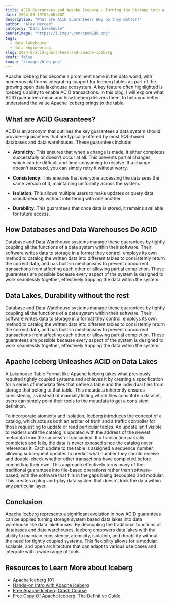 ```yaml
---
title: ACID Guarantees and Apache Iceberg - Turning Any Storage into a Data Warehouse
date: 2024-08-15T09:00:00Z
description: "What are ACID Guarantees? WHy do they matter?"
author: "Alex Merced"
category: "Data Lakehouse"
bannerImage: "https://i.imgur.com/cpoMZQ8.png"
tags:
  - data lakehouse
  - data engineering
slug: 2024-8-acid-guarantees-and-apache-iceberg
draft: false
image: "/images/blog.png"
---
```


Apache Iceberg has become a prominent name in the data world, with numerous platforms integrating support for Iceberg tables as part of the growing open data lakehouse ecosystem. A key feature often highlighted is Iceberg's ability to enable ACID transactions. In this blog, I will explore what ACID guarantees mean and how Iceberg delivers them, to help you better understand the value Apache Iceberg brings to the table.

## What are ACID Guarantees?

ACID is an acronym that outlines the key guarantees a data system should provide—guarantees that are typically offered by most SQL-based databases and data warehouses. These guarantees include:

- **Atomicity**: This ensures that when a change is made, it either completes successfully or doesn't occur at all. This prevents partial changes, which can be difficult and time-consuming to resolve. If a change doesn't succeed, you can simply retry it without worry.
  
- **Consistency**: This ensures that everyone accessing the data sees the same version of it, maintaining uniformity across the system.
  
- **Isolation**: This allows multiple users to make updates or query data simultaneously without interfering with one another.
  
- **Durability**: This guarantees that once data is stored, it remains available for future access.

## How Databases and Data Warehouses Do ACID

Database and Data Warehouse systems manage these guarantees by tightly coupling all the functions of a data system within their software. Their software writes data to storage in a format they control, employs its own method to catalog the written data into different tables to consistently return the correct data, and has built-in mechanisms to prevent concurrent transactions from affecting each other or allowing partial completion. These guarantees are possible because every aspect of the system is designed to work seamlessly together, effectively trapping the data within the system.

## Data Lakes, Durability without the rest

Database and Data Warehouse systems manage these guarantees by tightly coupling all the functions of a data system within their software. Their software writes data to storage in a format they control, employs its own method to catalog the written data into different tables to consistently return the correct data, and has built-in mechanisms to prevent concurrent transactions from affecting each other or allowing partial completion. These guarantees are possible because every aspect of the system is designed to work seamlessly together, effectively trapping the data within the system.

## Apache Iceberg Unleashes ACID on Data Lakes

A Lakehouse Table Format like Apache Iceberg takes what previously required tightly coupled systems and achieves it by creating a specification for a series of metadata files that define a table and the individual files from storage that belong to that table. This metadata inherently ensures consistency, as instead of manually listing which files constitute a dataset, users can simply point their tools to the metadata to get a consistent definition.

To incorporate atomicity and isolation, Iceberg introduces the concept of a catalog, which acts as both an arbiter of truth and a traffic controller for those requesting to update or read particular tables. An update isn't visible to readers until the catalog is updated with the address of the newest metadata from the successful transaction. If a transaction partially completes and fails, the data is never exposed since the catalog never references it. Each update to the table is assigned a sequence number, allowing subsequent updates to predict what number they should receive and double-check whether other transactions have completed before committing their own. This approach effectively turns many of the traditional guarantees into file-based operations rather than software-based, with the software that fills in the gaps being decoupled and modular. This creates a plug-and-play data system that doesn't lock the data within any particular layer.


## Conclusion

Apache Iceberg represents a significant evolution in how ACID guarantees can be applied turning storage system based data lakes into data warehouse like data lakehouses. By decoupling the traditional functions of databases and data warehouses, Iceberg empowers data lakes with the ability to maintain consistency, atomicity, isolation, and durability without the need for tightly coupled systems. This flexibility allows for a modular, scalable, and open architecture that can adapt to various use cases and integrate with a wide range of tools.

## Resources to Learn More about Iceberg

- [Apache Iceberg 101](https://www.dremio.com/lakehouse-deep-dives/apache-iceberg-101/?utm_source=alexmerced&utm_medium=external_blog&utm_campaign=iceberg-acid)
- [Hands-on Intro with Apache iceberg](https://www.dremio.com/blog/intro-to-dremio-nessie-and-apache-iceberg-on-your-laptop/?utm_source=alexmerced&utm_medium=external_blog&utm_campaign=iceberg-acid)
- [Free Apache Iceberg Crash Course](https://hello.dremio.com/webcast-an-apache-iceberg-lakehouse-crash-course-reg.html?utm_source=alexmerced&utm_medium=external_blog&utm_campaign=iceberg-acid)
- [Free Copy Of Apache Iceberg: The Definitive Guide](https://hello.dremio.com/wp-apache-iceberg-the-definitive-guide-reg.html?utm_source=alexmerced&utm_medium=external_blog&utm_campaign=iceberg-acid)
